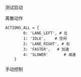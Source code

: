 测试启动







离散动作

```
ACTIONS_ALL = {
        0: 'LANE_LEFT', # 左
        1: 'IDLE',    # 空闲
        2: 'LANE_RIGHT', # 右
        3: 'FASTER',   # 加速
        4: 'SLOWER'       # 减速
    }
```



手动控制